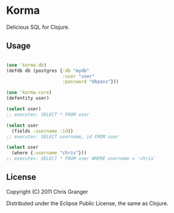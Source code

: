 # Korma

Delicious SQL for Clojure.

## Usage

```clojure

(use 'korma.db)
(defdb db (postgres {:db "mydb"
                     :user "user"
                     :password "dbpass"}))

(use 'korma.core)
(defentity user)

(select user)
;; executes: SELECT * FROM user

(select user
  (fields :username :id))
;; executes: SELECT username, id FROM user

(select user
  (where {:username "chris"}))
;; executes: SELECT * FROM user WHERE username = 'chris'

```

## License

Copyright (C) 2011 Chris Granger

Distributed under the Eclipse Public License, the same as Clojure.
